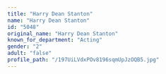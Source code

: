 ```yaml
---
title: "Harry Dean Stanton"
name: "Harry Dean Stanton"
id: "5048"
original_name: "Harry Dean Stanton"
known_for_department: "Acting"
gender: "2"
adult: "false"
profile_path: "/197UiLVdxPOv8196sqmUpJzOQB5.jpg"
---
```

